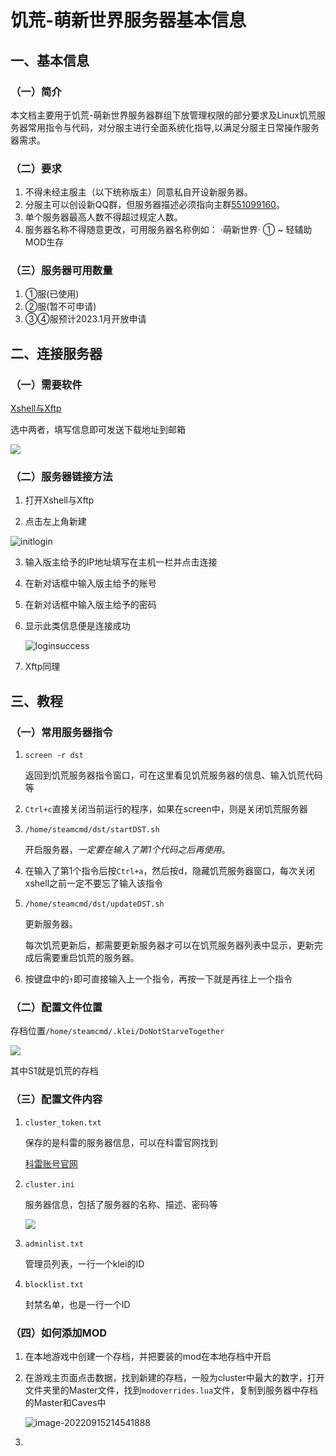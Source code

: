 # 饥荒-萌新世界服务器基本信息

## 一、基本信息

### （一）简介

​		本文档主要用于饥荒-萌新世界服务器群组下放管理权限的部分要求及Linux饥荒服务器常用指令与代码，对分服主进行全面系统化指导,以满足分服主日常操作服务器需求。

### （二）要求

1. 不得未经主服主（以下统称版主）同意私自开设新服务器。
1. 分服主可以创设新QQ群，但服务器描述必须指向主群[551099160](https://jq.qq.com/?_wv=1027&k=LVlqLSPn)。
1. 单个服务器最高人数不得超过规定人数。
1. 服务器名称不得随意更改，可用服务器名称例如： ·萌新世界· ① ~ 轻辅助MOD生存

### （三）服务器可用数量

1. ①服(已使用)
2. ②服(暂不可申请)
3. ③④服预计2023.1月开放申请

## 二、连接服务器

### （一）需要软件

[Xshell与Xftp](https://www.xshell.com/zh/free-for-home-school/)

选中两者，填写信息即可发送下载地址到邮箱

![](./image/xshell&xftp.jpg)

### （二）服务器链接方法
 1. 打开Xshell与Xftp

 2. 点击左上角新建

![initlogin](./image/initlogin.jpg)

 3. 输入版主给予的IP地址填写在主机一栏并点击连接

 4. 在新对话框中输入版主给予的账号

 5. 在新对话框中输入版主给予的密码

 6. 显示此类信息便是连接成功

    ![loginsuccess](./image/loginsuccess.jpg)
    
 7. Xftp同理

## 三、教程

### （一）常用服务器指令

1. `screen -r dst`

   返回到饥荒服务器指令窗口，可在这里看见饥荒服务器的信息、输入饥荒代码等

2. `Ctrl+c`直接关闭当前运行的程序，如果在screen中，则是关闭饥荒服务器

3. `/home/steamcmd/dst/startDST.sh`

   开启服务器，*一定要在输入了第1个代码之后再使用*。

4. 在输入了第1个指令后按`Ctrl+a`，然后按d，隐藏饥荒服务器窗口，每次关闭xshell之前一定不要忘了输入该指令

5. `/home/steamcmd/dst/updateDST.sh`

   更新服务器。

   每次饥荒更新后，都需要更新服务器才可以在饥荒服务器列表中显示，更新完成后需要重启饥荒的服务器。

6. 按键盘中的`↑`即可直接输入上一个指令，再按一下就是再往上一个指令

### （二）配置文件位置

存档位置`/home/steamcmd/.klei/DoNotStarveTogether`

![](./image/saveLocation.jpg)

其中S1就是饥荒的存档

### （三）配置文件内容

1. `cluster_token.txt`

   保存的是科雷的服务器信息，可以在科雷官网找到

   [科雷账号官网](accounts.klei.com)

2. `cluster.ini`

   服务器信息，包括了服务器的名称、描述、密码等

   ![](./image/config.png)

3. `adminlist.txt`

   管理员列表，一行一个klei的ID

4. `blocklist.txt`

   封禁名单，也是一行一个ID

### （四）如何添加MOD

1. 在本地游戏中创建一个存档，并把要装的mod在本地存档中开启

2. 在游戏主页面点击数据，找到新建的存档，一般为cluster中最大的数字，打开文件夹里的Master文件，找到`modoverrides.lua`文件，复制到服务器中存档的Master和Caves中

   ![image-20220915214541888](.\image\data.png)

3. 
